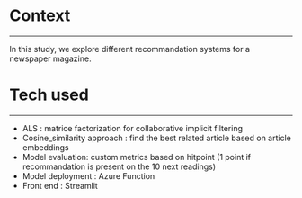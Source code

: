 # Context
-----------
In this study, we explore different recommandation systems for a newspaper magazine.

# Tech used
--------------
* ALS : matrice factorization for collaborative implicit filtering
* Cosine_similarity approach : find the best related article based on article embeddings 
* Model evaluation: custom metrics based on hitpoint (1 point if recommandation is present on the 10 next readings)
* Model deployment : Azure Function
* Front end : Streamlit